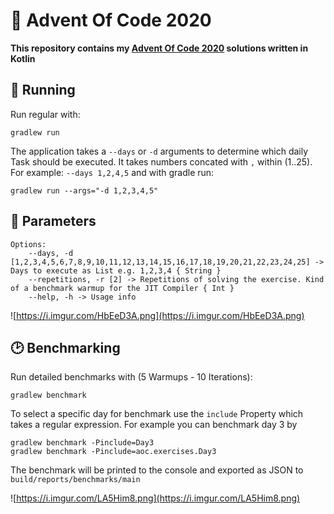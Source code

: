 # 🎄 Advent Of Code 2020

**This repository contains my [Advent Of Code 2020](https://adventofcode.com/) solutions written in Kotlin**

## 🚀 Running

Run regular with:
```
gradlew run
```

The application takes a `--days` or `-d` arguments to determine which daily Task should be executed. It takes numbers concated with `,` within (1..25). For example: `--days 1,2,4,5` and with gradle run:

```
gradlew run --args="-d 1,2,3,4,5"
```

## 🧰 Parameters

```
Options:
    --days, -d [1,2,3,4,5,6,7,8,9,10,11,12,13,14,15,16,17,18,19,20,21,22,23,24,25] -> Days to execute as List e.g. 1,2,3,4 { String }
    --repetitions, -r [2] -> Repetitions of solving the exercise. Kind of a benchmark warmup for the JIT Compiler { Int }
    --help, -h -> Usage info
```

![https://i.imgur.com/HbEeD3A.png](https://i.imgur.com/HbEeD3A.png)

## 🕑 Benchmarking

Run detailed benchmarks with (5 Warmups - 10 Iterations):
```
gradlew benchmark
```

To select a specific day for benchmark use the `include` Property which takes a regular expression. For example you can benchmark day 3 by 
```
gradlew benchmark -Pinclude=Day3
gradlew benchmark -Pinclude=aoc.exercises.Day3
```

The benchmark will be printed to the console and exported as JSON to `build/reports/benchmarks/main`

![https://i.imgur.com/LA5Him8.png](https://i.imgur.com/LA5Him8.png)
